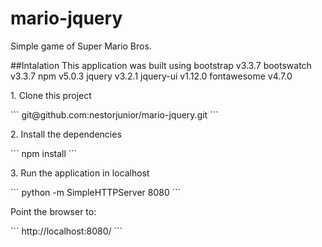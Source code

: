 # mario-jquery
Simple game of Super Mario Bros.

##Intalation
This application was built using bootstrap v3.3.7 bootswatch v3.3.7 npm v5.0.3 jquery v3.2.1 jquery-ui v1.12.0 fontawesome v4.7.0

<p>1. Clone this project</p>
```
git@github.com:nestorjunior/mario-jquery.git
```

<p>2. Install the dependencies</p>
```
npm install
```

<p>3. Run the application in localhost</p>
```
python -m SimpleHTTPServer 8080
```

<p>Point the browser to:</p>
```
http://localhost:8080/
```
